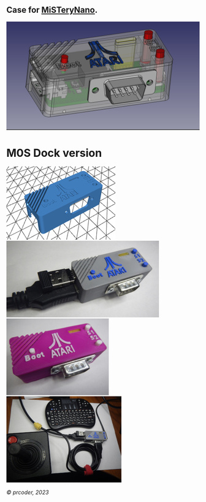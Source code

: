 ## Case for [MiSTeryNano](https://github.com/harbaum/MiSTeryNano).
![Case_06.png](photos/Case_06.png)

# M0S Dock version
[![MiSTery M0S Dock-Case.stl](photos/MiSTery%20M0S%20Dock-Case.png)](MiSTery%20M0S%20Dock-Case.stl)
![06.JPG](photos/06.JPG)
![12.JPG](photos/12.JPG)
![09.JPG](photos/09.JPG)

*© prcoder, 2023*
